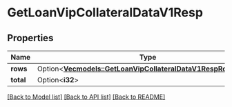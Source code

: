 # GetLoanVipCollateralDataV1Resp

## Properties

Name | Type | Description | Notes
------------ | ------------- | ------------- | -------------
**rows** | Option<[**Vec<models::GetLoanVipCollateralDataV1RespRowsInner>**](GetLoanVipCollateralDataV1Resp_rows_inner.md)> |  | [optional]
**total** | Option<**i32**> |  | [optional]

[[Back to Model list]](../README.md#documentation-for-models) [[Back to API list]](../README.md#documentation-for-api-endpoints) [[Back to README]](../README.md)


